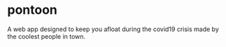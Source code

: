 # pontoon
A web app designed to keep you afloat during the covid19 crisis
made by the coolest people in town.
